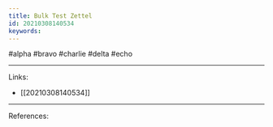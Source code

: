 ```yaml
---
title: Bulk Test Zettel
id: 20210308140534
keywords:
---
```

#alpha #bravo #charlie #delta #echo

---
Links:

- [[20210308140534]]

---
References:

